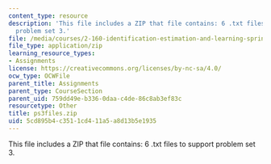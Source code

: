 ```yaml
---
content_type: resource
description: 'This file includes a ZIP that file contains: 6 .txt files to support
  problem set 3.'
file: /media/courses/2-160-identification-estimation-and-learning-spring-2006/5cd895b4c3511cd411a5a8d13b5e1935_ps3files.zip
file_type: application/zip
learning_resource_types:
- Assignments
license: https://creativecommons.org/licenses/by-nc-sa/4.0/
ocw_type: OCWFile
parent_title: Assignments
parent_type: CourseSection
parent_uid: 759dd49e-b336-0daa-c4de-86c8ab3ef83c
resourcetype: Other
title: ps3files.zip
uid: 5cd895b4-c351-1cd4-11a5-a8d13b5e1935
---
```

This file includes a ZIP that file contains: 6 .txt files to support problem set 3.